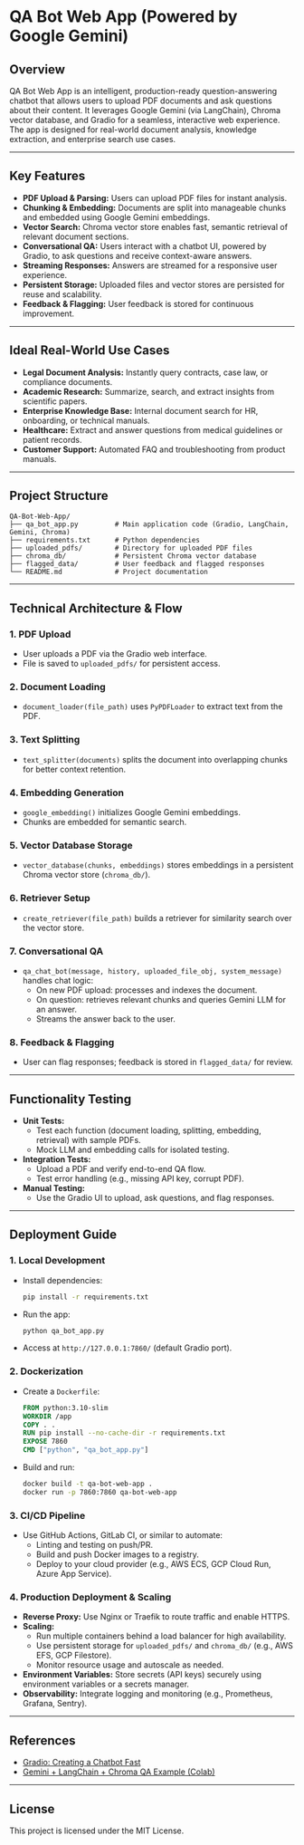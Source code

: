 # QA Bot Web App (Powered by Google Gemini)

## Overview
QA Bot Web App is an intelligent, production-ready question-answering chatbot that allows users to upload PDF documents and ask questions about their content. It leverages Google Gemini (via LangChain), Chroma vector database, and Gradio for a seamless, interactive web experience. The app is designed for real-world document analysis, knowledge extraction, and enterprise search use cases.

---

## Key Features
- **PDF Upload & Parsing:** Users can upload PDF files for instant analysis.
- **Chunking & Embedding:** Documents are split into manageable chunks and embedded using Google Gemini embeddings.
- **Vector Search:** Chroma vector store enables fast, semantic retrieval of relevant document sections.
- **Conversational QA:** Users interact with a chatbot UI, powered by Gradio, to ask questions and receive context-aware answers.
- **Streaming Responses:** Answers are streamed for a responsive user experience.
- **Persistent Storage:** Uploaded files and vector stores are persisted for reuse and scalability.
- **Feedback & Flagging:** User feedback is stored for continuous improvement.

---

## Ideal Real-World Use Cases
- **Legal Document Analysis:** Instantly query contracts, case law, or compliance documents.
- **Academic Research:** Summarize, search, and extract insights from scientific papers.
- **Enterprise Knowledge Base:** Internal document search for HR, onboarding, or technical manuals.
- **Healthcare:** Extract and answer questions from medical guidelines or patient records.
- **Customer Support:** Automated FAQ and troubleshooting from product manuals.

---

## Project Structure
```
QA-Bot-Web-App/
├── qa_bot_app.py         # Main application code (Gradio, LangChain, Gemini, Chroma)
├── requirements.txt      # Python dependencies
├── uploaded_pdfs/        # Directory for uploaded PDF files
├── chroma_db/            # Persistent Chroma vector database
├── flagged_data/         # User feedback and flagged responses
└── README.md             # Project documentation
```

---

## Technical Architecture & Flow

### 1. **PDF Upload**
- User uploads a PDF via the Gradio web interface.
- File is saved to `uploaded_pdfs/` for persistent access.

### 2. **Document Loading**
- `document_loader(file_path)` uses `PyPDFLoader` to extract text from the PDF.

### 3. **Text Splitting**
- `text_splitter(documents)` splits the document into overlapping chunks for better context retention.

### 4. **Embedding Generation**
- `google_embedding()` initializes Google Gemini embeddings.
- Chunks are embedded for semantic search.

### 5. **Vector Database Storage**
- `vector_database(chunks, embeddings)` stores embeddings in a persistent Chroma vector store (`chroma_db/`).

### 6. **Retriever Setup**
- `create_retriever(file_path)` builds a retriever for similarity search over the vector store.

### 7. **Conversational QA**
- `qa_chat_bot(message, history, uploaded_file_obj, system_message)` handles chat logic:
  - On new PDF upload: processes and indexes the document.
  - On question: retrieves relevant chunks and queries Gemini LLM for an answer.
  - Streams the answer back to the user.

### 8. **Feedback & Flagging**
- User can flag responses; feedback is stored in `flagged_data/` for review.

---

## Functionality Testing
- **Unit Tests:**
  - Test each function (document loading, splitting, embedding, retrieval) with sample PDFs.
  - Mock LLM and embedding calls for isolated testing.
- **Integration Tests:**
  - Upload a PDF and verify end-to-end QA flow.
  - Test error handling (e.g., missing API key, corrupt PDF).
- **Manual Testing:**
  - Use the Gradio UI to upload, ask questions, and flag responses.

---

## Deployment Guide

### 1. **Local Development**
- Install dependencies:
  ```bash
  pip install -r requirements.txt
  ```
- Run the app:
  ```bash
  python qa_bot_app.py
  ```
- Access at `http://127.0.0.1:7860/` (default Gradio port).

### 2. **Dockerization**
- Create a `Dockerfile`:
  ```dockerfile
  FROM python:3.10-slim
  WORKDIR /app
  COPY . .
  RUN pip install --no-cache-dir -r requirements.txt
  EXPOSE 7860
  CMD ["python", "qa_bot_app.py"]
  ```
- Build and run:
  ```bash
  docker build -t qa-bot-web-app .
  docker run -p 7860:7860 qa-bot-web-app
  ```

### 3. **CI/CD Pipeline**
- Use GitHub Actions, GitLab CI, or similar to automate:
  - Linting and testing on push/PR.
  - Build and push Docker images to a registry.
  - Deploy to your cloud provider (e.g., AWS ECS, GCP Cloud Run, Azure App Service).

### 4. **Production Deployment & Scaling**
- **Reverse Proxy:** Use Nginx or Traefik to route traffic and enable HTTPS.
- **Scaling:**
  - Run multiple containers behind a load balancer for high availability.
  - Use persistent storage for `uploaded_pdfs/` and `chroma_db/` (e.g., AWS EFS, GCP Filestore).
  - Monitor resource usage and autoscale as needed.
- **Environment Variables:** Store secrets (API keys) securely using environment variables or a secrets manager.
- **Observability:** Integrate logging and monitoring (e.g., Prometheus, Grafana, Sentry).

---

## References
- [Gradio: Creating a Chatbot Fast](https://www.gradio.app/guides/creating-a-chatbot-fast)
- [Gemini + LangChain + Chroma QA Example (Colab)](https://colab.research.google.com/github/google/generative-ai-docs/blob/main/examples/gemini/python/langchain/Gemini_LangChain_QA_Chroma_WebLoad.ipynb)

---

## License
This project is licensed under the MIT License.
